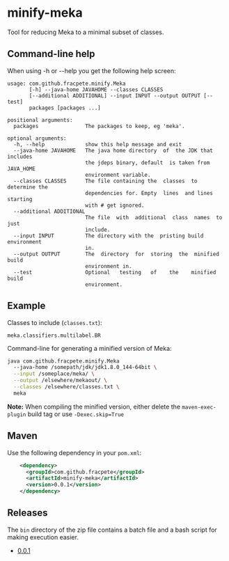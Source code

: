 # minify-meka
Tool for reducing Meka to a minimal subset of classes.

## Command-line help
When using -h or --help you get the following help screen:

```
usage: com.github.fracpete.minify.Meka
       [-h] --java-home JAVAHOME --classes CLASSES
       [--additional ADDITIONAL] --input INPUT --output OUTPUT [--test]
       packages [packages ...]

positional arguments:
  packages               The packages to keep, eg 'meka'.

optional arguments:
  -h, --help             show this help message and exit
  --java-home JAVAHOME   The java home directory  of  the JDK that includes
                         the jdeps binary, default  is taken from JAVA_HOME
                         environment variable.
  --classes CLASSES      The file containing the  classes  to determine the
                         dependencies for. Empty  lines  and lines starting
                         with # get ignored.
  --additional ADDITIONAL
                         The file  with  additional  class  names  to  just
                         include.
  --input INPUT          The directory with the  pristing build environment
                         in.
  --output OUTPUT        The  directory  for  storing  the  minified  build
                         environment in.
  --test                 Optional   testing   of    the    minified   build
                         environment.
```

## Example

Classes to include (`classes.txt`):

```
meka.classifiers.multilabel.BR
```

Command-line for generating a minified version of Meka:
```bash
java com.github.fracpete.minify.Meka
  --java-home /somepath/jdk/jdk1.8.0_144-64bit \
  --input /someplace/meka/ \
  --output /elsewhere/mekaout/ \
  --classes /elsewhere/classes.txt \
  meka
```

**Note:** When compiling the minified version, either delete the 
`maven-exec-plugin` build tag or use `-Dexec.skip=True`

## Maven
Use the following dependency in your `pom.xml`:

```xml
    <dependency>
      <groupId>com.github.fracpete</groupId>
      <artifactId>minify-meka</artifactId>
      <version>0.0.1</version>
    </dependency>
```

## Releases

The `bin` directory of the zip file contains a batch file and a bash script
for making execution easier.

* [0.0.1](https://github.com/fracpete/minify-meka/releases/download/minify-meka-0.0.1/minify-meka-0.0.1-bin.zip)